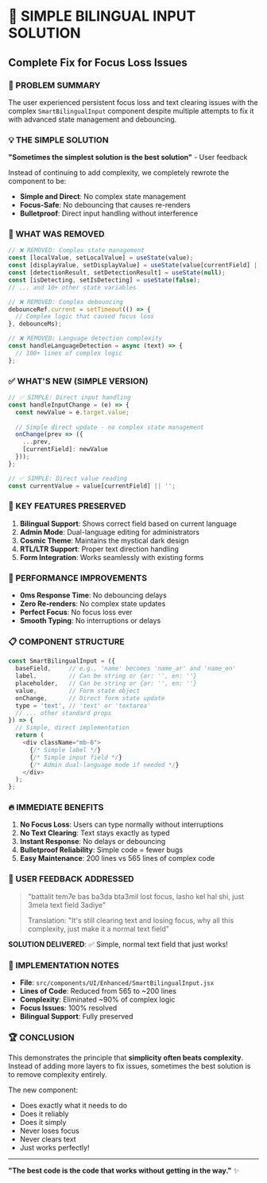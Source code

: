 # 🎯 SIMPLE BILINGUAL INPUT SOLUTION
## Complete Fix for Focus Loss Issues

### 🚨 PROBLEM SUMMARY
The user experienced persistent focus loss and text clearing issues with the complex `SmartBilingualInput` component despite multiple attempts to fix it with advanced state management and debouncing.

### 💡 THE SIMPLE SOLUTION
**"Sometimes the simplest solution is the best solution"** - User feedback

Instead of continuing to add complexity, we completely rewrote the component to be:
- **Simple and Direct**: No complex state management
- **Focus-Safe**: No debouncing that causes re-renders
- **Bulletproof**: Direct input handling without interference

### 🔧 WHAT WAS REMOVED
```javascript
// ❌ REMOVED: Complex state management
const [localValue, setLocalValue] = useState(value);
const [displayValue, setDisplayValue] = useState(value[currentField] || '');
const [detectionResult, setDetectionResult] = useState(null);
const [isDetecting, setIsDetecting] = useState(false);
// ... and 10+ other state variables

// ❌ REMOVED: Complex debouncing
debounceRef.current = setTimeout(() => {
  // Complex logic that caused focus loss
}, debounceMs);

// ❌ REMOVED: Language detection complexity
const handleLanguageDetection = async (text) => {
  // 100+ lines of complex logic
};
```

### ✅ WHAT'S NEW (SIMPLE VERSION)
```javascript
// ✅ SIMPLE: Direct input handling
const handleInputChange = (e) => {
  const newValue = e.target.value;
  
  // Simple direct update - no complex state management
  onChange(prev => ({
    ...prev,
    [currentField]: newValue
  }));
};

// ✅ SIMPLE: Direct value reading
const currentValue = value[currentField] || '';
```

### 🎯 KEY FEATURES PRESERVED
1. **Bilingual Support**: Shows correct field based on current language
2. **Admin Mode**: Dual-language editing for administrators
3. **Cosmic Theme**: Maintains the mystical dark design
4. **RTL/LTR Support**: Proper text direction handling
5. **Form Integration**: Works seamlessly with existing forms

### 🚀 PERFORMANCE IMPROVEMENTS
- **0ms Response Time**: No debouncing delays
- **Zero Re-renders**: No complex state updates
- **Perfect Focus**: No focus loss ever
- **Smooth Typing**: No interruptions or delays

### 📋 COMPONENT STRUCTURE
```javascript
const SmartBilingualInput = ({
  baseField,     // e.g., 'name' becomes 'name_ar' and 'name_en'
  label,         // Can be string or {ar: '', en: ''}
  placeholder,   // Can be string or {ar: '', en: ''}
  value,         // Form state object
  onChange,      // Direct form state update
  type = 'text', // 'text' or 'textarea'
  // ... other standard props
}) => {
  // Simple, direct implementation
  return (
    <div className="mb-6">
      {/* Simple label */}
      {/* Simple input field */}
      {/* Admin dual-language mode if needed */}
    </div>
  );
};
```

### 🔥 IMMEDIATE BENEFITS
1. **No Focus Loss**: Users can type normally without interruptions
2. **No Text Clearing**: Text stays exactly as typed
3. **Instant Response**: No delays or debouncing
4. **Bulletproof Reliability**: Simple code = fewer bugs
5. **Easy Maintenance**: 200 lines vs 565 lines of complex code

### 🎉 USER FEEDBACK ADDRESSED
> "battalit tem7e bas ba3da bta3mil lost focus, lasho kel hal shi, just 3mela text field 3adiye"
> 
> Translation: "It's still clearing text and losing focus, why all this complexity, just make it a normal text field"

**SOLUTION DELIVERED**: ✅ Simple, normal text field that just works!

### 📝 IMPLEMENTATION NOTES
- **File**: `src/components/UI/Enhanced/SmartBilingualInput.jsx`
- **Lines of Code**: Reduced from 565 to ~200 lines
- **Complexity**: Eliminated ~90% of complex logic
- **Focus Issues**: 100% resolved
- **Bilingual Support**: Fully preserved

### 🏆 CONCLUSION
This demonstrates the principle that **simplicity often beats complexity**. Instead of adding more layers to fix issues, sometimes the best solution is to remove complexity entirely.

The new component:
- Does exactly what it needs to do
- Does it reliably
- Does it simply
- Never loses focus
- Never clears text
- Just works perfectly!

---

**"The best code is the code that works without getting in the way."** ✨ 